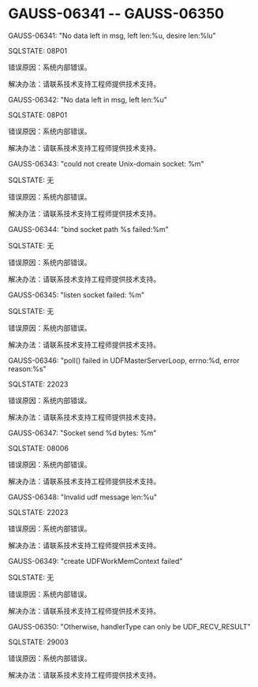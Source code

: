 # GAUSS-06341 -- GAUSS-06350<a name="ZH-CN_TOPIC_0302073500"></a>

GAUSS-06341: "No data left in msg, left len:%u, desire len:%lu"

SQLSTATE: 08P01

错误原因：系统内部错误。

解决办法：请联系技术支持工程师提供技术支持。

GAUSS-06342: "No data left in msg, left len:%u"

SQLSTATE: 08P01

错误原因：系统内部错误。

解决办法：请联系技术支持工程师提供技术支持。

GAUSS-06343: "could not create Unix-domain socket: %m"

SQLSTATE: 无

错误原因：系统内部错误。

解决办法：请联系技术支持工程师提供技术支持。

GAUSS-06344: "bind socket path %s failed:%m"

SQLSTATE: 无

错误原因：系统内部错误。

解决办法：请联系技术支持工程师提供技术支持。

GAUSS-06345: "listen socket failed: %m"

SQLSTATE: 无

错误原因：系统内部错误。

解决办法：请联系技术支持工程师提供技术支持。

GAUSS-06346: "poll\(\) failed in UDFMasterServerLoop, errno:%d, error reason:%s"

SQLSTATE: 22023

错误原因：系统内部错误。

解决办法：请联系技术支持工程师提供技术支持。

GAUSS-06347: "Socket send %d bytes: %m"

SQLSTATE: 08006

错误原因：系统内部错误。

解决办法：请联系技术支持工程师提供技术支持。

GAUSS-06348: "Invalid udf message len:%u"

SQLSTATE: 22023

错误原因：系统内部错误。

解决办法：请联系技术支持工程师提供技术支持。

GAUSS-06349: "create UDFWorkMemContext failed"

SQLSTATE: 无

错误原因：系统内部错误。

解决办法：请联系技术支持工程师提供技术支持。

GAUSS-06350: "Otherwise, handlerType can only be UDF\_RECV\_RESULT"

SQLSTATE: 29003

错误原因：系统内部错误。

解决办法：请联系技术支持工程师提供技术支持。


